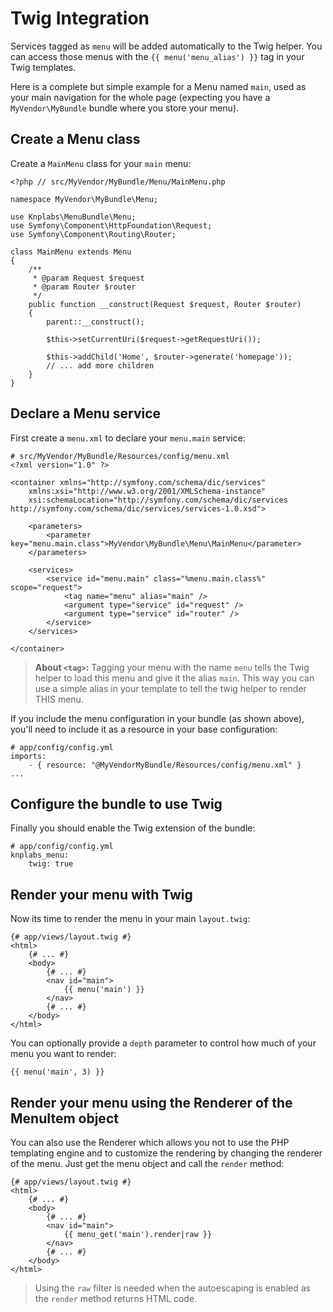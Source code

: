 Twig Integration
================

Services tagged as `menu` will be added automatically to the Twig helper. You
can access those menus with the `{{ menu('menu_alias') }}` tag in your Twig templates.

Here is a complete but simple example for a Menu named `main`, used as your
main navigation for the whole page (expecting you have a `MyVendor\MyBundle` bundle
where you store your menu).

Create a Menu class
-------------------

Create a `MainMenu` class for your `main` menu:

    <?php // src/MyVendor/MyBundle/Menu/MainMenu.php

    namespace MyVendor\MyBundle\Menu;

    use Knplabs\MenuBundle\Menu;
    use Symfony\Component\HttpFoundation\Request;
    use Symfony\Component\Routing\Router;

    class MainMenu extends Menu
    {
        /**
         * @param Request $request
         * @param Router $router
         */
        public function __construct(Request $request, Router $router)
        {
            parent::__construct();

            $this->setCurrentUri($request->getRequestUri());

            $this->addChild('Home', $router->generate('homepage'));
            // ... add more children
        }
    }

Declare a Menu service
----------------------

First create a `menu.xml` to declare your `menu.main` service:

    # src/MyVendor/MyBundle/Resources/config/menu.xml
    <?xml version="1.0" ?>

    <container xmlns="http://symfony.com/schema/dic/services"
        xmlns:xsi="http://www.w3.org/2001/XMLSchema-instance"
        xsi:schemaLocation="http://symfony.com/schema/dic/services http://symfony.com/schema/dic/services/services-1.0.xsd">

        <parameters>
            <parameter key="menu.main.class">MyVendor\MyBundle\Menu\MainMenu</parameter>
        </parameters>

        <services>
            <service id="menu.main" class="%menu.main.class%" scope="request">
                <tag name="menu" alias="main" />
                <argument type="service" id="request" />
                <argument type="service" id="router" />
            </service>
        </services>

    </container>

> **About `<tag>`:** Tagging your menu with the name `menu` tells
> the Twig helper to load this menu and give it the alias `main`.
> This way you can use a simple alias in your template to tell the twig helper
> to render THIS menu.


If you include the menu configuration in your bundle (as shown above), you'll
need to include it as a resource in your base configuration:

    # app/config/config.yml
    imports:
        - { resource: "@MyVendorMyBundle/Resources/config/menu.xml" }
    ...


Configure the bundle to use Twig
--------------------------------

Finally you should enable the Twig extension of the bundle:

    # app/config/config.yml
    knplabs_menu:
        twig: true

Render your menu with Twig
--------------------------

Now its time to render the menu in your main `layout.twig`:

    {# app/views/layout.twig #}
    <html>
        {# ... #}
        <body>
            {# ... #}
            <nav id="main">
                {{ menu('main') }}
            </nav>
            {# ... #}
        </body>
    </html>


You can optionally provide a `depth` parameter to control how much of your menu
you want to render:

    {{ menu('main', 3) }}

Render your menu using the Renderer of the MenuItem object
----------------------------------------------------------

You can also use the Renderer which allows you not to use the PHP templating
engine and to customize the rendering by changing the renderer of the menu.
Just get the menu object and call the ``render`` method:

    {# app/views/layout.twig #}
    <html>
        {# ... #}
        <body>
            {# ... #}
            <nav id="main">
                {{ menu_get('main').render|raw }}
            </nav>
            {# ... #}
        </body>
    </html>

> Using the ``raw`` filter is needed when the autoescaping is enabled as the
> ``render`` method returns HTML code.

